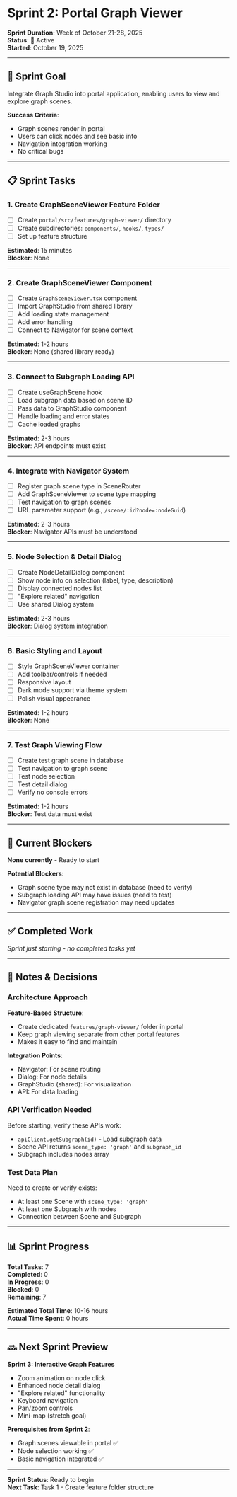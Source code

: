 # Sprint 2: Portal Graph Viewer

**Sprint Duration**: Week of October 21-28, 2025  
**Status**: 🔄 Active  
**Started**: October 19, 2025

---

## 🎯 Sprint Goal

Integrate Graph Studio into portal application, enabling users to view and explore graph scenes.

**Success Criteria**:
- Graph scenes render in portal
- Users can click nodes and see basic info
- Navigation integration working
- No critical bugs

---

## 📋 Sprint Tasks

### 1. Create GraphSceneViewer Feature Folder
- [ ] Create `portal/src/features/graph-viewer/` directory
- [ ] Create subdirectories: `components/`, `hooks/`, `types/`
- [ ] Set up feature structure

**Estimated**: 15 minutes  
**Blocker**: None

---

### 2. Create GraphSceneViewer Component
- [ ] Create `GraphSceneViewer.tsx` component
- [ ] Import GraphStudio from shared library
- [ ] Add loading state management
- [ ] Add error handling
- [ ] Connect to Navigator for scene context

**Estimated**: 1-2 hours  
**Blocker**: None (shared library ready)

---

### 3. Connect to Subgraph Loading API
- [ ] Create useGraphScene hook
- [ ] Load subgraph data based on scene ID
- [ ] Pass data to GraphStudio component
- [ ] Handle loading and error states
- [ ] Cache loaded graphs

**Estimated**: 2-3 hours  
**Blocker**: API endpoints must exist

---

### 4. Integrate with Navigator System
- [ ] Register graph scene type in SceneRouter
- [ ] Add GraphSceneViewer to scene type mapping
- [ ] Test navigation to graph scenes
- [ ] URL parameter support (e.g., `/scene/:id?node=:nodeGuid`)

**Estimated**: 2-3 hours  
**Blocker**: Navigator APIs must be understood

---

### 5. Node Selection & Detail Dialog
- [ ] Create NodeDetailDialog component
- [ ] Show node info on selection (label, type, description)
- [ ] Display connected nodes list
- [ ] "Explore related" navigation
- [ ] Use shared Dialog system

**Estimated**: 2-3 hours  
**Blocker**: Dialog system integration

---

### 6. Basic Styling and Layout
- [ ] Style GraphSceneViewer container
- [ ] Add toolbar/controls if needed
- [ ] Responsive layout
- [ ] Dark mode support via theme system
- [ ] Polish visual appearance

**Estimated**: 1-2 hours  
**Blocker**: None

---

### 7. Test Graph Viewing Flow
- [ ] Create test graph scene in database
- [ ] Test navigation to graph scene
- [ ] Test node selection
- [ ] Test detail dialog
- [ ] Verify no console errors

**Estimated**: 1-2 hours  
**Blocker**: Test data must exist

---

## 🚧 Current Blockers

**None currently** - Ready to start

**Potential Blockers**:
- Graph scene type may not exist in database (need to verify)
- Subgraph loading API may have issues (need to test)
- Navigator graph scene registration may need updates

---

## ✅ Completed Work

*Sprint just starting - no completed tasks yet*

---

## 📝 Notes & Decisions

### Architecture Approach

**Feature-Based Structure**:
- Create dedicated `features/graph-viewer/` folder in portal
- Keep graph viewing separate from other portal features
- Makes it easy to find and maintain

**Integration Points**:
- Navigator: For scene routing
- Dialog: For node details
- GraphStudio (shared): For visualization
- API: For data loading

### API Verification Needed

Before starting, verify these APIs work:
- `apiClient.getSubgraph(id)` - Load subgraph data
- Scene API returns `scene_type: 'graph'` and `subgraph_id`
- Subgraph includes nodes array

### Test Data Plan

Need to create or verify exists:
- At least one Scene with `scene_type: 'graph'`
- At least one Subgraph with nodes
- Connection between Scene and Subgraph

---

## 📊 Sprint Progress

**Total Tasks**: 7  
**Completed**: 0  
**In Progress**: 0  
**Blocked**: 0  
**Remaining**: 7

**Estimated Total Time**: 10-16 hours  
**Actual Time Spent**: 0 hours

---

## 🔜 Next Sprint Preview

**Sprint 3: Interactive Graph Features**
- Zoom animation on node click
- Enhanced node detail dialog
- "Explore related" functionality
- Keyboard navigation
- Pan/zoom controls
- Mini-map (stretch goal)

**Prerequisites from Sprint 2**:
- Graph scenes viewable in portal ✅
- Node selection working ✅
- Basic navigation integrated ✅

---

**Sprint Status**: Ready to begin  
**Next Task**: Task 1 - Create feature folder structure

